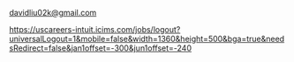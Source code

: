 davidliu02k@gmail.com

https://uscareers-intuit.icims.com/jobs/logout?universalLogout=1&mobile=false&width=1360&height=500&bga=true&needsRedirect=false&jan1offset=-300&jun1offset=-240